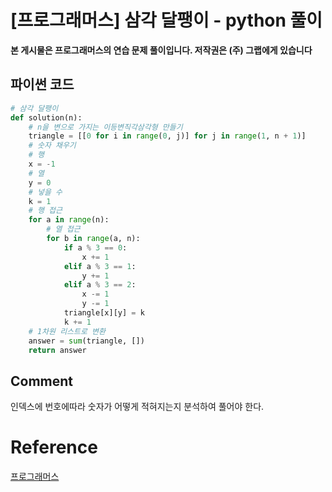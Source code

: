 


# [프로그래머스] 삼각 달팽이 - python 풀이

**본 게시물은 프로그래머스의 연습 문제 풀이입니다. 저작권은 (주) 그랩에게 있습니다**



## 파이썬 코드

```python
# 삼각 달팽이
def solution(n):
    # n을 변으로 가지는 이등변직각삼각형 만들기
    triangle = [[0 for i in range(0, j)] for j in range(1, n + 1)]
    # 숫자 채우기
    # 행
    x = -1
    # 열
    y = 0
    # 넣을 수
    k = 1
    # 행 접근
    for a in range(n):
        # 열 접근
        for b in range(a, n):
            if a % 3 == 0:
                x += 1
            elif a % 3 == 1:
                y += 1
            elif a % 3 == 2:
                x -= 1
                y -= 1
            triangle[x][y] = k
            k += 1
    # 1차원 리스트로 변환        
    answer = sum(triangle, [])
    return answer
```



## Comment

인덱스에 번호에따라 숫자가 어떻게 적혀지는지 분석하여 풀어야 한다.

# Reference

[프로그래머스](https://programmers.co.kr)